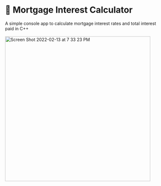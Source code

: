 # :bank:  Mortgage Interest Calculator
A simple console app to calculate mortgage interest rates and total interest paid in C++
<br/>
<br/>
<img width="476" alt="Screen Shot 2022-02-13 at 7 33 23 PM" src="https://user-images.githubusercontent.com/44211750/153782742-b1719890-2e89-40ce-b9c7-465c0f556580.png">
